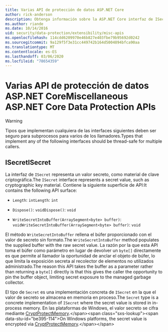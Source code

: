 ```yaml
---
title: Varias API de protección de datos ASP.NET Core
author: rick-anderson
description: Obtenga información sobre la ASP.NET Core interfaz de ISecret de protección de datos.
ms.author: riande
ms.date: 10/14/2016
uid: security/data-protection/extensibility/misc-apis
ms.openlocfilehash: 114cdd6209970e46b827e403fbe79b95692d0242
ms.sourcegitcommit: 9a129f5f3e31cc449742b164d5004894bfca90aa
ms.translationtype: MT
ms.contentlocale: es-ES
ms.lasthandoff: 03/06/2020
ms.locfileid: "78654359"
---
```

# <a name="miscellaneous-aspnet-core-data-protection-apis"></a><span data-ttu-id="be395-103">Varias API de protección de datos ASP.NET Core</span><span class="sxs-lookup"><span data-stu-id="be395-103">Miscellaneous ASP.NET Core Data Protection APIs</span></span>

<a name="data-protection-extensibility-mics-apis"></a>

>[!WARNING]
> <span data-ttu-id="be395-104">Tipos que implementan cualquiera de las interfaces siguientes deben ser seguro para subprocesos para varios de los llamadores.</span><span class="sxs-lookup"><span data-stu-id="be395-104">Types that implement any of the following interfaces should be thread-safe for multiple callers.</span></span>

## <a name="isecret"></a><span data-ttu-id="be395-105">ISecret</span><span class="sxs-lookup"><span data-stu-id="be395-105">ISecret</span></span>

<span data-ttu-id="be395-106">La interfaz de `ISecret` representa un valor secreto, como material de clave criptográfica.</span><span class="sxs-lookup"><span data-stu-id="be395-106">The `ISecret` interface represents a secret value, such as cryptographic key material.</span></span> <span data-ttu-id="be395-107">Contiene la siguiente superficie de API:</span><span class="sxs-lookup"><span data-stu-id="be395-107">It contains the following API surface:</span></span>

* <span data-ttu-id="be395-108">`Length`: `int`</span><span class="sxs-lookup"><span data-stu-id="be395-108">`Length`: `int`</span></span>

* <span data-ttu-id="be395-109">`Dispose()`: `void`</span><span class="sxs-lookup"><span data-stu-id="be395-109">`Dispose()`: `void`</span></span>

* <span data-ttu-id="be395-110">`WriteSecretIntoBuffer(ArraySegment<byte> buffer)`: `void`</span><span class="sxs-lookup"><span data-stu-id="be395-110">`WriteSecretIntoBuffer(ArraySegment<byte> buffer)`: `void`</span></span>

<span data-ttu-id="be395-111">El método `WriteSecretIntoBuffer` rellena el búfer proporcionado con el valor de secreto sin formato.</span><span class="sxs-lookup"><span data-stu-id="be395-111">The `WriteSecretIntoBuffer` method populates the supplied buffer with the raw secret value.</span></span> <span data-ttu-id="be395-112">La razón por la que esta API toma el búfer como parámetro en lugar de devolver un `byte[]` directamente es que permite al llamador la oportunidad de anclar el objeto de búfer, lo que limita la exposición secreta al recolector de elementos no utilizados administrado.</span><span class="sxs-lookup"><span data-stu-id="be395-112">The reason this API takes the buffer as a parameter rather than returning a `byte[]` directly is that this gives the caller the opportunity to pin the buffer object, limiting secret exposure to the managed garbage collector.</span></span>

<span data-ttu-id="be395-113">El tipo de `Secret` es una implementación concreta de `ISecret` en la que el valor de secreto se almacena en memoria en proceso.</span><span class="sxs-lookup"><span data-stu-id="be395-113">The `Secret` type is a concrete implementation of `ISecret` where the secret value is stored in in-process memory.</span></span> <span data-ttu-id="be395-114">En las plataformas de Windows, el valor secreto se cifra mediante [CryptProtectMemory](https://msdn.microsoft.com/library/windows/desktop/aa380262(v=vs.85).aspx).</span><span class="sxs-lookup"><span data-stu-id="be395-114">On Windows platforms, the secret value is encrypted via [CryptProtectMemory](https://msdn.microsoft.com/library/windows/desktop/aa380262(v=vs.85).aspx).</span></span>
